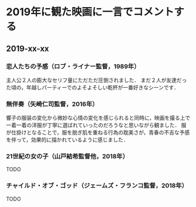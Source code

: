 # 2019年に観た映画に一言でコメントする

## 2019-xx-xx

### 恋人たちの予感（ロブ・ライナー監督，1989年）

主人公２人の膨大なセリフ量にただただ圧倒されました．
まだ２人が友達だった頃の，年越しパーティーでのよそよそしい乾杯が一番好きなシーンです．

### 無伴奏（矢崎仁司監督，2016年）

響子の服装の変化から微妙な心情の変化を感じられると同時に，映画を撮る上で一着一着の洋服が丁寧に選ばれていったのだろうなと思いながら観ました．
服が仕掛けとなることで，服を脱ぎ肌を重ねる行為の耽美さが，青春の不吉な予感を伴って，効果的に描かれているように感じました．

### 21世紀の女の子（山戸結希監督他，2018年）

TODO

### チャイルド・オブ・ゴッド（ジェームズ・フランコ監督，2018年）

TODO